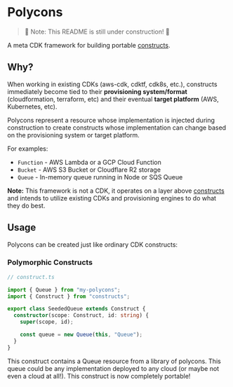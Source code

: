 # Polycons

> 🚧 Note: This README is still under construction! 🚧

A meta CDK framework for building portable [constructs](https://github.com/aws/constructs).

## Why?

When working in existing CDKs (aws-cdk, cdktf, cdk8s, etc.), constructs immediately become tied to their **provisioning system/format** (cloudformation, terraform, etc) and their eventual **target platform** (AWS, Kubernetes, etc).

Polycons represent a resource whose implementation is injected during construction to create constructs whose implementation can change based on the provisioning system or target platform.

For examples:

- `Function` - AWS Lambda or a GCP Cloud Function
- `Bucket` - AWS S3 Bucket or Cloudflare R2 storage
- `Queue` - In-memory queue running in Node or SQS Queue

**Note:** This framework is not a CDK, it operates on a layer above [constructs](https://github.com/aws/constructs) and intends to utilize existing CDKs and provisioning engines to do what they do best.

## Usage

Polycons can be created just like ordinary CDK constructs:

### Polymorphic Constructs

```ts
// construct.ts

import { Queue } from "my-polycons";
import { Construct } from "constructs";

export class SeededQueue extends Construct {
  constructor(scope: Construct, id: string) {
    super(scope, id);

    const queue = new Queue(this, "Queue");
  }
}
```

This construct contains a Queue resource from a library of polycons.
This queue could be any implementation deployed to any cloud (or maybe not even a cloud at all!).
This construct is now completely portable!
